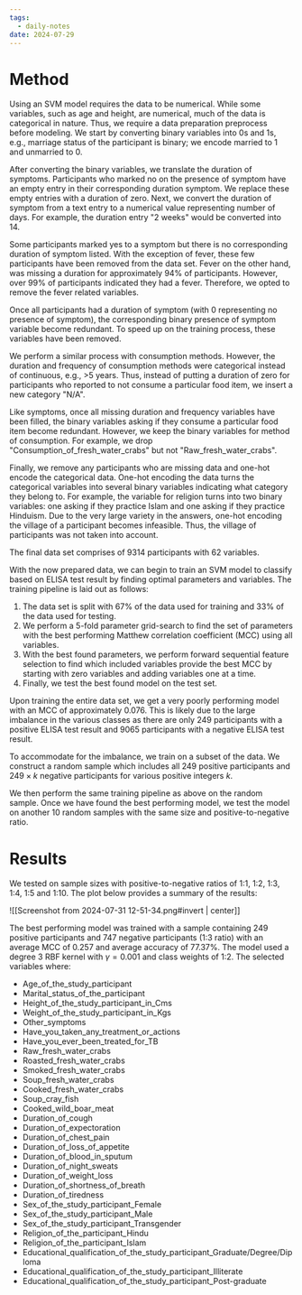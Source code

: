 ```yaml
---
tags:
  - daily-notes
date: 2024-07-29
---
```

# Method

Using an SVM model requires the data to be numerical. While some variables, such as age and height, are numerical, much of the data is categorical in nature. Thus, we require a data preparation preprocess before modeling. We start by converting binary variables into 0s and 1s, e.g., marriage status of the participant is binary; we encode married to 1 and unmarried to 0.

After converting the binary variables, we translate the duration of symptoms. Participants who marked no on the presence of symptom have an empty entry in their corresponding duration symptom. We replace these empty entries with a duration of zero. Next, we convert the duration of symptom from a text entry to a numerical value representing number of days. For example, the duration entry "2 weeks" would be converted into 14.

Some participants marked yes to a symptom but there is no corresponding duration of symptom listed. With the exception of fever, these few participants have been removed from the data set. Fever on the other hand, was missing a duration for approximately 94% of participants. However, over 99% of participants indicated they had a fever. Therefore, we opted to remove the fever related variables.

Once all participants had a duration of symptom (with 0 representing no presence of symptom), the corresponding binary presence of symptom variable become redundant. To speed up on the training process, these variables have been removed.

We perform a similar process with consumption methods. However, the duration and frequency of consumption methods were categorical instead of continuous, e.g., >5 years. Thus, instead of putting a duration of zero for participants who reported to not consume a particular food item, we insert a new category "N/A". 

Like symptoms, once all missing duration and frequency variables have been filled, the binary variables asking if they consume a particular food item become redundant. However, we keep the binary variables for method of consumption. For example, we drop "Consumption_of_fresh_water_crabs" but not "Raw_fresh_water_crabs".

Finally, we remove any participants who are missing data and one-hot encode the categorical data. One-hot encoding the data turns the categorical variables into several binary variables indicating what category they belong to. For example, the variable for religion turns into two binary variables: one asking if they practice Islam and one asking if they practice Hinduism. Due to the very large variety in the answers, one-hot encoding the village of a participant becomes infeasible. Thus, the village of participants was not taken into account.

The final data set comprises of 9314 participants with 62 variables.

With the now prepared data, we can begin to train an SVM model to classify based on ELISA test result by finding optimal parameters and variables. The training pipeline is laid out as follows:
1. The data set is split with 67% of the data used for training and 33% of the data used for testing.
2. We perform a 5-fold parameter grid-search to find the set of parameters with the best performing Matthew correlation coefficient (MCC) using all variables.
3. With the best found parameters, we perform forward sequential feature selection to find which included variables provide the best MCC by starting with zero variables and adding variables one at a time.
4. Finally, we test the best found model on the test set.

Upon training the entire data set, we get a very poorly performing model with an MCC of approximately 0.076. This is likely due to the large imbalance in the various classes as there are only 249 participants with a positive ELISA test result and 9065 participants with a negative ELISA test result.

To accommodate for the imbalance, we train on a subset of the data. We construct a random sample which includes all 249 positive participants and $249\times k$ negative participants for various positive integers $k$.

We then perform the same training pipeline as above on the random sample. Once we have found the best performing model, we test the model on another 10 random samples with the same size and positive-to-negative ratio.

# Results

We tested on sample sizes with positive-to-negative ratios of 1:1, 1:2, 1:3, 1:4, 1:5 and 1:10. The plot below provides a summary of the results:

![[Screenshot from 2024-07-31 12-51-34.png#invert | center]]

The best performing model was trained with a sample containing 249 positive participants and 747 negative participants (1:3 ratio) with an average MCC of 0.257 and average accuracy of 77.37%. The model used a degree 3 RBF kernel with $\gamma=0.001$ and class weights of 1:2. The selected variables where:
 - Age_of_the_study_participant
 - Marital_status_of_the_participant
 - Height_of_the_study_participant_in_Cms
 - Weight_of_the_study_participant_in_Kgs
 - Other_symptoms
 - Have_you_taken_any_treatment_or_actions
 - Have_you_ever_been_treated_for_TB
 - Raw_fresh_water_crabs
 - Roasted_fresh_water_crabs
 - Smoked_fresh_water_crabs
 - Soup_fresh_water_crabs
 - Cooked_fresh_water_crabs
 - Soup_cray_fish
 - Cooked_wild_boar_meat
 - Duration_of_cough
 - Duration_of_expectoration
 - Duration_of_chest_pain
 - Duration_of_loss_of_appetite
 - Duration_of_blood_in_sputum
 - Duration_of_night_sweats
 - Duration_of_weight_loss
 - Duration_of_shortness_of_breath
 - Duration_of_tiredness
 - Sex_of_the_study_participant_Female
 - Sex_of_the_study_participant_Male
 - Sex_of_the_study_participant_Transgender
 - Religion_of_the_participant_Hindu
 - Religion_of_the_participant_Islam
 - Educational_qualification_of_the_study_participant_Graduate/Degree/Diploma
 - Educational_qualification_of_the_study_participant_Illiterate
 - Educational_qualification_of_the_study_participant_Post-graduate



